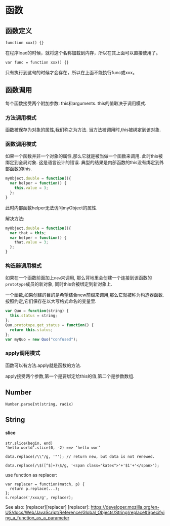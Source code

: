
# 函数

## 函数定义


```
function xxx() {}
```

在程序load的时候，就将这个名称加载到内存，所以在其上面可以直接使用了。

```
var func = function xxx() {}
```

只有执行到这句的时候才会存在，所以在上面不能执行func或xxx。


## 函数调用

每个函数接受两个附加参数: this和arguments.
this的值取决于调用模式.

### 方法调用模式

函数被保存为对象的属性,我们称之为方法.
当方法被调用时,this被绑定到该对象.

### 函数调用模式

如果一个函数并非一个对象的属性,那么它就是被当做一个函数来调用.
此时this被绑定到全局对象.
这是语言设计的错误.
典型的结果是内部函数的this没有绑定到外部函数的this.

```js
myObject.double = function(){
  var helper = function() {
    this.value = 3;
  };
}
```

此时内部函数helper无法访问myObject的属性.

解决方法:

```js
myObject.double = function(){
  var that = this;
  var helper = function() {
    that.value = 3;
  };
}
```

### 构造器调用模式

如果在一个函数前面加上`new`来调用,
那么背地里会创建一个连接到该函数的`prototype`成员的新对象,
同时this会被绑定到新对象上.

一个函数,如果创建的目的是希望结合new前缀来调用,那么它就被称为构造器函数.
按照约定,它们保存在以大写格式命名的变量里.

```js
var Quo = function(string) {
  this.status = string;
};
Quo.prototype.get_status = function() {
  return this.status;
};
var myQuo = new Quo("confused");
```

### apply调用模式

函数可以有方法.apply就是函数的方法.

apply接受两个参数,第一个是要绑定给this的值,第二个是参数数组.

## Number

```
Number.parseInt(string, radix)
```

## String

#### slice
```
str.slice(begin, end)
‘hello world’.slice(0, -2) ==> ‘hello wor’
```

```
data.replace(/\\"/g, '"'); // return new, but data is not renewed.
```

```
data.replace(/\$([^$]+)\$/g, '<span class="katex">'+'$1'+'</span>');
```

use function as replacer:

```
var replacer = function(match, p) {
  return p.replace(...);
};
s.replace('/xxx/g', replacer);
```

See also: [replacer][replacer]
[replacer]: https://developer.mozilla.org/en-US/docs/Web/JavaScript/Reference/Global_Objects/String/replace#Specifying_a_function_as_a_parameter
